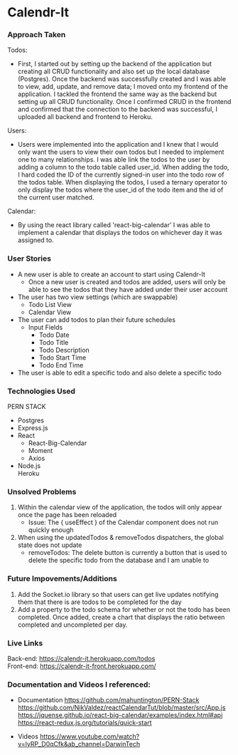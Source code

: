 # Calendr-It

### Approach Taken
Todos:
* First, I started out by setting up the backend of the application but creating all CRUD functionality and also set up the local database (Postgres). Once the backend was successfully created and I was able to view, add, update, and remove data; I moved onto my frontend of the application.
I tackled the frontend the same way as the backend but setting up all CRUD functionality. Once I confirmed CRUD in the frontend and confirmed that the connection to the backend was successful, I uploaded all backend and frontend to Heroku.

Users:
* Users were implemented into the application and I knew that I would only want the users to view their own todos but I needed to implement one to many relationships.
I was able link the todos to the user by adding a column to the todo table called user_id. When adding the todo, I hard coded the ID of the currently signed-in user into the todo row of the todos table.
When displaying the todos, I used a ternary operator to only display the todos where the user_id of the todo item and the id of the current user matched.

Calendar:
* By using the react library called 'react-big-calendar' I was able to implement a calendar that displays the todos on whichever day it was assigned to.

### User Stories
* A new user is able to create an account to start using Calendr-It
    * Once a new user is created and todos are added, users will only be able to see the todos that they have added under their user account
* The user has two view settings (which are swappable)
    * Todo List View
    * Calendar View
* The user can add todos to plan their future schedules
    - Input Fields
        * Todo Date
        * Todo Title
        * Todo Description
        * Todo Start Time
        * Todo End Time
* The user is able to edit a specific todo and also delete a specific todo

### Technologies Used
PERN STACK  
* Postgres
* Express.js
* React
    * React-Big-Calendar
    * Moment
    * Axios
* Node.js  
Heroku

### Unsolved Problems
1. Within the calendar view of the application, the todos will only appear once the page has been reloaded
    * Issue: The { useEffect } of the Calendar component does not run quickly enough
2. When using the updatedTodos & removeTodos dispatchers, the global state does not update
    * removeTodos: The delete button is currently a button that is used to delete the specific todo from the database and I am unable to

### Future Impovements/Additions
1. Add the Socket.io library so that users can get live updates notifying them that there is are todos to be completed for the day
2. Add a property to the todo schema for whether or not the todo has been completed. Once added, create a chart that displays the ratio between completed and uncompleted per day.

### Live Links
Back-end: https://calendr-it.herokuapp.com/todos  
Front-end: https://calendr-it-front.herokuapp.com/

### Documentation and Videos I referenced:
* Documentation
https://github.com/mahuntington/PERN-Stack
https://github.com/NikValdez/reactCalendarTut/blob/master/src/App.js
https://jquense.github.io/react-big-calendar/examples/index.html#api
https://react-redux.js.org/tutorials/quick-start

* Videos
https://www.youtube.com/watch?v=lyRP_D0qCfk&ab_channel=DarwinTech
